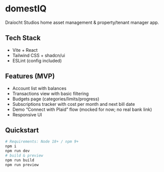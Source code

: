 # domestIQ

Draíocht Studios home asset management & property/tenant manager app.

## Tech Stack
- Vite + React
- Tailwind CSS + shadcn/ui
- ESLint (config included)

## Features (MVP)
- Account list with balances
- Transactions view with basic filtering
- Budgets page (categories/limits/progress)
- Subscriptions tracker with cost per month and next bill date
- Demo “Connect with Plaid” flow (mocked for now; no real bank link)
- Responsive UI

## Quickstart
```bash
# Requirements: Node 18+ / npm 9+
npm i
npm run dev
# build & preview
npm run build
npm run preview
